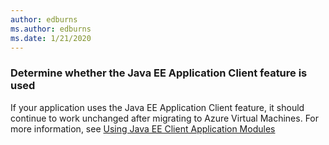 ```yaml
---
author: edburns
ms.author: edburns
ms.date: 1/21/2020
---
```


### Determine whether the Java EE Application Client feature is used

If your application uses the Java EE Application Client feature, it should continue to work unchanged after migrating to Azure Virtual Machines. For more information, see [Using Java EE Client Application Modules](https://docs.oracle.com/en/middleware/fusion-middleware/weblogic-server/12.2.1.4/saclt/modules.html#GUID-69859A63-AFC1-4B08-B0B8-9C6CD497F255)

